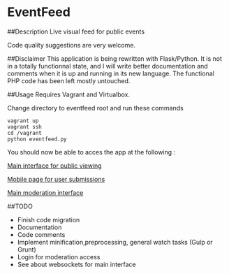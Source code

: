 EventFeed
========
##Description
Live visual feed for public events

Code quality suggestions are very welcome.

##Disclaimer
This application is being rewritten with Flask/Python. It is not in a totally functionnal state, and I will write better documentation and comments when it is up and running in its new language. The functional PHP code has been left mostly untouched.

##Usage
Requires Vagrant and Virtualbox.

Change directory to eventfeed root and run these commands

    vagrant up
    vagrant ssh
    cd /vagrant
    python eventfeed.py

You should now be able to acces the app at the following :

[Main interface for public viewing](http://192.168.56.101:5000/main)

[Mobile page for user submissions](http://192.168.56.101:5000)

[Main moderation interface](http://192.168.56.101:5000/moderation)

##TODO
* Finish code migration
* Documentation
* Code comments
* Implement minification,preprocessing, general watch tasks (Gulp or Grunt)
* Login for moderation access
* See about websockets for main interface